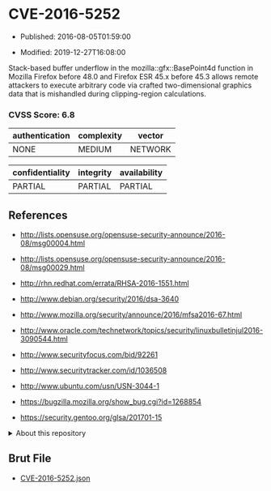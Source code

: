 # CVE-2016-5252

- Published: 2016-08-05T01:59:00

- Modified: 2019-12-27T16:08:00

Stack-based buffer underflow in the mozilla::gfx::BasePoint4d function in Mozilla Firefox before 48.0 and Firefox ESR 45.x before 45.3 allows remote attackers to execute arbitrary code via crafted two-dimensional graphics data that is mishandled during clipping-region calculations.

### CVSS Score: **6.8**

| authentication | complexity | vector |
| --- | --- | --- |
| NONE | MEDIUM | NETWORK |

| confidentiality | integrity | availability |
| --- | --- | --- |
| PARTIAL | PARTIAL | PARTIAL |

## References

* http://lists.opensuse.org/opensuse-security-announce/2016-08/msg00004.html

* http://lists.opensuse.org/opensuse-security-announce/2016-08/msg00029.html

* http://rhn.redhat.com/errata/RHSA-2016-1551.html

* http://www.debian.org/security/2016/dsa-3640

* http://www.mozilla.org/security/announce/2016/mfsa2016-67.html

* http://www.oracle.com/technetwork/topics/security/linuxbulletinjul2016-3090544.html

* http://www.securityfocus.com/bid/92261

* http://www.securitytracker.com/id/1036508

* http://www.ubuntu.com/usn/USN-3044-1

* https://bugzilla.mozilla.org/show_bug.cgi?id=1268854

* https://security.gentoo.org/glsa/201701-15

<details>
<summary>About this repository</summary> 

  This repository is part of the project [Live Hack CVE](https://github.com/Live-Hack-CVE). Main website can be found [www.live-hack.org](https://www.live-hack.org) 
  
  Made by [Sn0wAlice](https://github.com/Sn0wAlice) for the people that care about security and need to have a feed of the latest CVEs. Hope you enjoy it, don't forget to star the repo and follow me on [Twitter](https://twitter.com/Sn0wAlice) and [Github](https://github.com/Sn0wAlice). And that is my [personnal website](https://www.alice-snow.me/)

  - [Home Page](https://github.com/Live-Hack-CVE)
  - [Framework](https://github.com/Live-Hack-CVE/cve-framework)
  - [CVE database](https://github.com/Live-Hack-CVE/full_database)
  - [Changelog](https://github.com/Live-Hack-CVE/Changelog)
</details>

## Brut File

* [CVE-2016-5252.json](https://raw.githubusercontent.com/Live-Hack-CVE/full_database/main/cves/2016/CVE-2016-5252.json)

